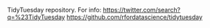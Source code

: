 TidyTuesday repository.
For info:
https://twitter.com/search?q=%23TidyTuesday
https://github.com/rfordatascience/tidytuesday
